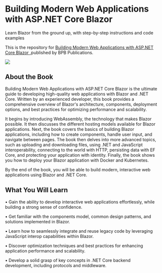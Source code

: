 # Building Modern Web Applications with ASP.NET Core Blazor

Learn Blazor from the ground up, with step-by-step instructions and code examples

This is the repository for [Building Modern Web Applications with ASP.NET Core Blazor
](https://bpbonline.com/products/building-modern-web-applications-with-asp-net-core-blazor?variant=42842619609288),published by BPB Publications. 

<img src="97893555187598.jpg">

## About the Book
Building Modern Web Applications with ASP.NET Core Blazor is the ultimate guide to developing high-quality web applications with Blazor and .NET Core. Written by an experienced developer, this book provides a comprehensive overview of Blazor's architecture, components, deployment options, and best practices for optimizing performance and scalability.

It begins by introducing WebAssembly, the technology that makes Blazor possible. It then discusses the different hosting models available for Blazor applications. Next, the book covers the basics of building Blazor applications, including how to create components, handle user input, and navigate between pages. The book then delves into more advanced topics, such as uploading and downloading files, using .NET and JavaScript interoperability, connecting to the world with HTTP, persisting data with EF Core, and protecting your application with identity. Finally, the book shows you how to deploy your Blazor application with Docker and Kubernetes.

By the end of the book, you will be able to build modern, interactive web applications using Blazor and .NET Core.

## What You Will Learn
•  Gain the ability to develop interactive web applications effortlessly, while building a strong sense of confidence.

•  Get familiar with the components model, common design patterns, and solutions implemented in Blazor.

•  Learn how to seamlessly integrate and reuse legacy code by leveraging JavaScript interop capabilities within Blazor.

•  Discover optimization techniques and best practices for enhancing application performance and scalability.

•  Develop a solid grasp of key concepts in .NET Core backend development, including protocols and middleware.
